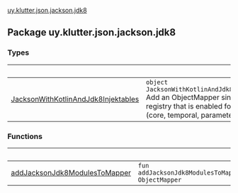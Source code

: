 [uy.klutter.json.jackson.jdk8](.)


## Package uy.klutter.json.jackson.jdk8

### Types

|&nbsp;|&nbsp;|
|---|---|
| [JacksonWithKotlinAndJdk8Injektables](-jackson-with-kotlin-and-jdk8-injektables/index.md) | <code>object JacksonWithKotlinAndJdk8Injektables : InjektModule</code><br/>Add an ObjectMapper singleton factory to Injekt registry that is enabled for Kotlin + JDK8 classes (core, temporal, parameter names) |

### Functions

|&nbsp;|&nbsp;|
|---|---|
| [addJacksonJdk8ModulesToMapper](add-jackson-jdk8-modules-to-mapper.md) | <code>fun addJacksonJdk8ModulesToMapper(mapper: ObjectMapper): ObjectMapper</code><br/> |
